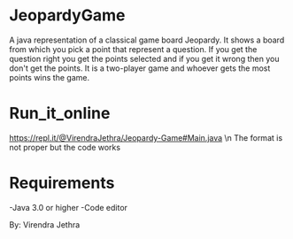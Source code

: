 # JeopardyGame
A java representation of a classical game board Jeopardy. It shows a board from which you pick a point that represent a question. If you get the question right you get the points selected and if you get it wrong then you don't get the points. It is a two-player game and whoever gets the most points wins the game.

# Run_it_online
https://repl.it/@VirendraJethra/Jeopardy-Game#Main.java \n
The format is not proper but the code works

# Requirements
-Java 3.0 or higher
-Code editor

By: Virendra Jethra

